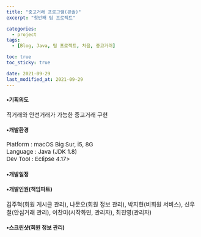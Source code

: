 ```yaml
---
title: "중고거래 프로그램(콘솔)"
excerpt: "첫번째 팀 프로젝트"

categories:
  - project
tags:
  - [Blog, Java, 팀 프로젝트, 처음, 중고거래]

toc: true
toc_sticky: true

date: 2021-09-29
last_modified_at: 2021-09-29
---
```


<h4>•기획의도</h4>
<p style="font-size:15px;">직거래와 안전거래가 가능한 중고거래 구현</p>

<h4>•개발환경</h4>
<p style="font-size:15px;">Platform : macOS Big Sur, i5, 8G<br>
Language : Java (JDK 1.8)<br>
Dev Tool : Eclipse 4.17></p>

<h4>•개발일정</h4>

<h4>•개발인원(책임파트)<br></h4>
<p style="font-size:15px;">김주혁(회원 게시글 관리), 나문오(회원 정보 관리), 박지현(비회원 서비스), 신우철(안심거래 관리), 이찬미(시작화면, 관리자), 최진영(관리자)</p>

<h4>•스크린샷(회원 정보 관리)</h4>
